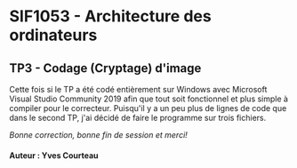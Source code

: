 # SIF1053 - Architecture des ordinateurs

## TP3 - Codage (Cryptage) d'image

Cette fois si le TP a été codé entièrement sur Windows avec Microsoft Visual Studio Community 2019 afin que tout soit fonctionnel et plus simple à compiler pour le correcteur.  Puisqu'il y a un peu plus de lignes de code que dans le second TP, j'ai décidé de faire le programme sur trois fichiers.

*Bonne correction, bonne fin de session et merci!*


#### Auteur : Yves Courteau